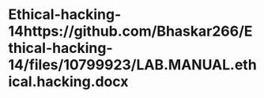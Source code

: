 # Ethical-hacking-14https://github.com/Bhaskar266/Ethical-hacking-14/files/10799923/LAB.MANUAL.ethical.hacking.docx
